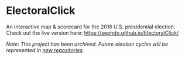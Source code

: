 # ElectoralClick
An interactive map & scorecard for the 2016 U.S. presidential election. Check out the live version here: https://sephdo.github.io/ElectoralClick/

*Note: This project has been archived. Future election cycles will be represented in [new repositories](https://sephdo.github.io/SenateClick/).*
